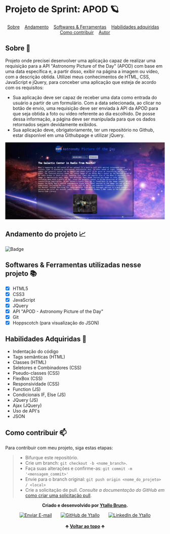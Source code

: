 # Projeto de Sprint: APOD 🪐

<div id="inicio" align=center>
  <a href="#sobre">Sobre</a>&nbsp;&nbsp;&nbsp;
  <a href="#andamento">Andamento</a>&nbsp;&nbsp;&nbsp;
  <a href="#linguagens">Softwares & Ferramentas</a>&nbsp;&nbsp;&nbsp;
  <a href="#habilidades">Habilidades adquiridas</a>&nbsp;&nbsp;&nbsp;
  <a href="#contribuir">Como contribuir</a>&nbsp;&nbsp;&nbsp;
  <a href="#autor">Autor</a> 
</div>

<h2 id="sobre">Sobre 🔎</h2>
  <p>Projeto onde precisei desenvolver uma aplicação capaz de realizar uma requisição para a API "Astronomy Picture of the Day" (APOD) com base em uma data específica e, a partir disso, exibir na página a imagem ou vídeo, com a descrição obtida. Utilizei meus conhecimentos de HTML, CSS, JavaScript e jQuery, para conceber uma aplicação que esteja de acordo com os requisitos:</p>

  - Sua aplicação deve ser capaz de receber uma data como entrada do usuário a partir de um formulário. Com a data selecionada, ao clicar no botão de envio, uma requisição deve ser enviada à API da APOD para que seja obtida a foto ou vídeo referente ao dia escolhido. De posse dessa informação, a página deve ser manipulada para que os dados retornados sejam devidamente exibidos.
  - Sua aplicação deve, obrigatoriamente, ter um repositório no Github, estar disponível em uma Githubpage e utilizar jQuery.

<img src="./image/ytallobruno.github.io_projetoAPOD.png" alt="imagem da tela do página do projeto">

<h2 id="andamento">Andamento do projeto 📈</h2>

  ![Badge](https://img.shields.io/website?down_message=em%20andamento&label=STATUS&style=for-the-badge&up_message=conclu%C3%ADdo&url=https%3A%2F%2Fytallobruno.github.io%2FprojetoAPOD%2F)

<h2 id="linguagens">Softwares & Ferramentas utilizadas nesse projeto 📚</h2>

  - [x] HTML5
  - [x] CSS3
  - [x] JavaScript
  - [x] JQuery
  - [x] API "APOD - Astronomy Picture of the Day"
  - [x] Git
  - [x] Hoppscotch (para visualização do JSON)

<h2 id="habilidades">Habilidades Adquiridas 📝</h2>

  - Indentação do código
  - Tags semânticas (HTML)
  - Classes (HTML)
  - Seletores e Combinadores (CSS)
  - Pseudo-classes (CSS)
  - FlexBox (CSS)
  - Responsividade (CSS)
  - Function (JS)
  - Condicionais IF, Else (JS)
  - JQuery (JS)
  - Ajax (JQuery)
  - Uso de API's
  - JSON

<h2 id="contribuir">Como contribuir 📫</h2>

Para contribuir com meu projeto, siga estas etapas:
  >- Bifurque este repositório.
  >- Crie um branch: `git checkout -b <nome_branch>`.
  >- Faça suas alterações e confirme-as: `git commit -m '<mensagem_commit>'`
  >- Envie para o branch original: `git push origin <nome_do_projeto> / <local>`
  >- Crie a solicitação de pull.
*Consulte a documentação do GitHub em* [como criar uma solicitação pull](https://help.github.com/en/github/collaborating-with-issues-and-pull-requests/creating-a-pull-request).

<div id="autor" align="center">
  
  **Criado e desenvolvido por [Ytallo Bruno](https://www.linkedin.com/in/ytallobruno/).**
  
 <div align="center"> 
  <a href="mailto:ytallobruno@hotmail.com"><img src="https://cdn-icons-png.flaticon.com/512/2525/2525737.png" height="40em" title="Enviar E-mail"></a>
   &nbsp;&nbsp;&nbsp;&nbsp;&nbsp;
  <a href="https://github.com/ytallobruno" target="_blank"><img src="https://cdn-icons-png.flaticon.com/512/733/733553.png" height="40em" title="GitHub de Ytallo"></a>
   &nbsp;&nbsp;&nbsp;&nbsp;&nbsp;
  <a href="https://www.linkedin.com/in/ytallobruno/" target="_blank"><img src="https://cdn-icons-png.flaticon.com/512/145/145807.png" height="40em" title="LinkedIn de Ytallo"></a>
  </div>
</div>

<br>

<div align="center">
  &#129145;&nbsp;<a href="#inicio"><strong>Voltar ao topo</strong></a>&nbsp;&#129145;
</div>